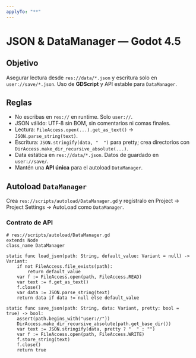 ```yaml
---
applyTo: "**"
---
```

# JSON & DataManager — Godot 4.5

## Objetivo
Asegurar lectura desde `res://data/*.json` y escritura solo en `user://save/*.json`. Uso de **GDScript** y API estable para `DataManager`.

## Reglas
- No escribas en `res://` en runtime. Solo `user://`.
- JSON válido: UTF‑8 sin BOM, sin comentarios ni comas finales.
- Lectura: `FileAccess.open(...).get_as_text()` → `JSON.parse_string(text)`.
- Escritura: `JSON.stringify(data, "  ")` para pretty; crea directorios con `DirAccess.make_dir_recursive_absolute(...)`.
- Data estática en `res://data/*.json`. Datos de guardado en `user://save/`.
- Mantén una **API única** para el autoload `DataManager`.

## Autoload `DataManager`
Crea `res://scripts/autoload/DataManager.gd` y regístralo en Project → Project Settings → AutoLoad como `DataManager`.

### Contrato de API
```gdscript
# res://scripts/autoload/DataManager.gd
extends Node
class_name DataManager

static func load_json(path: String, default_value: Variant = null) -> Variant:
    if not FileAccess.file_exists(path):
        return default_value
    var f := FileAccess.open(path, FileAccess.READ)
    var text := f.get_as_text()
    f.close()
    var data := JSON.parse_string(text)
    return data if data != null else default_value

static func save_json(path: String, data: Variant, pretty: bool = true) -> bool:
    assert(path.begins_with("user://"))
    DirAccess.make_dir_recursive_absolute(path.get_base_dir())
    var text := JSON.stringify(data, pretty ? "  " : "")
    var f := FileAccess.open(path, FileAccess.WRITE)
    f.store_string(text)
    f.close()
    return true